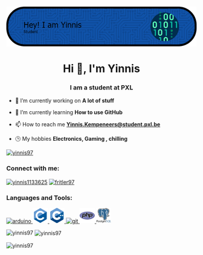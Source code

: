![Header](./github-header-image.png)
<h1 align="center">Hi 👋, I'm Yinnis</h1>
<h3 align="center">I am a student at PXL</h3>

- 🔭 I’m currently working on **A lot of stuff**

- 🌱 I’m currently learning **How to use GitHub**

- 📫 How to reach me **Yinnis.Kempeneers@student.pxl.be**

- 🕒 My hobbies **Electronics, Gaming , chilling**

<p align="left"> <a href="https://github.com/ryo-ma/github-profile-trophy"><img src="https://github-profile-trophy.vercel.app/?username=yinnis97" alt="yinnis97" /></a> </p>

<h3 align="left">Connect with me:</h3>
<p align="left">
<a href="https://twitter.com/yinnis1133625" target="blank"><img align="center" src="https://raw.githubusercontent.com/rahuldkjain/github-profile-readme-generator/master/src/images/icons/Social/twitter.svg" alt="yinnis1133625" height="30" width="40" /></a>
<a href="https://www.youtube.com/c/fritler97" target="blank"><img align="center" src="https://raw.githubusercontent.com/rahuldkjain/github-profile-readme-generator/master/src/images/icons/Social/youtube.svg" alt="fritler97" height="30" width="40" /></a>
</p>

<h3 align="left">Languages and Tools:</h3>
<p align="left"> <a href="https://www.arduino.cc/" target="_blank" rel="noreferrer"> <img src="https://cdn.worldvectorlogo.com/logos/arduino-1.svg" alt="arduino" width="40" height="40"/> </a> <a href="https://www.cprogramming.com/" target="_blank" rel="noreferrer"> <img src="https://raw.githubusercontent.com/devicons/devicon/master/icons/c/c-original.svg" alt="c" width="40" height="40"/> </a> <a href="https://www.w3schools.com/cpp/" target="_blank" rel="noreferrer"> <img src="https://raw.githubusercontent.com/devicons/devicon/master/icons/cplusplus/cplusplus-original.svg" alt="cplusplus" width="40" height="40"/> </a> <a href="https://git-scm.com/" target="_blank" rel="noreferrer"> <img src="https://www.vectorlogo.zone/logos/git-scm/git-scm-icon.svg" alt="git" width="40" height="40"/> </a> <a href="https://www.php.net" target="_blank" rel="noreferrer"> <img src="https://raw.githubusercontent.com/devicons/devicon/master/icons/php/php-original.svg" alt="php" width="40" height="40"/> </a> <a href="https://www.postgresql.org" target="_blank" rel="noreferrer"> <img src="https://raw.githubusercontent.com/devicons/devicon/master/icons/postgresql/postgresql-original-wordmark.svg" alt="postgresql" width="40" height="40"/> </a> </p>

<p><img align="left" src="https://github-readme-stats.vercel.app/api/top-langs?username=yinnis97&show_icons=true&locale=en&layout=compact" alt="yinnis97" /></p>

<p>&nbsp;<img align="center" src="https://github-readme-stats.vercel.app/api?username=yinnis97&show_icons=true&locale=en" alt="yinnis97" /></p>

<p><img align="center" src="https://github-readme-streak-stats.herokuapp.com/?user=yinnis97&" alt="yinnis97" /></p>
